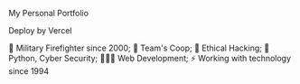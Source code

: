 My Personal Portfolio

Deploy by Vercel

🔭 Military Firefighter since 2000;
👯 Team's Coop;
🤝 Ethical Hacking;
🐍 Python, Cyber Security;
👨🏽‍💻 Web Development;
⚡ Working with technology since 1994
